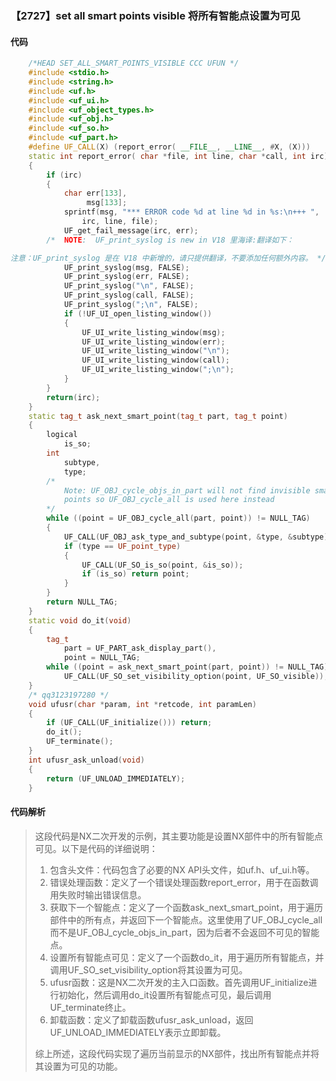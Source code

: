 ### 【2727】set all smart points visible 将所有智能点设置为可见

#### 代码

```cpp
    /*HEAD SET_ALL_SMART_POINTS_VISIBLE CCC UFUN */  
    #include <stdio.h>  
    #include <string.h>  
    #include <uf.h>  
    #include <uf_ui.h>  
    #include <uf_object_types.h>  
    #include <uf_obj.h>  
    #include <uf_so.h>  
    #include <uf_part.h>  
    #define UF_CALL(X) (report_error( __FILE__, __LINE__, #X, (X)))  
    static int report_error( char *file, int line, char *call, int irc)  
    {  
        if (irc)  
        {  
            char err[133],  
                 msg[133];  
            sprintf(msg, "*** ERROR code %d at line %d in %s:\n+++ ",  
                irc, line, file);  
            UF_get_fail_message(irc, err);  
        /*  NOTE:  UF_print_syslog is new in V18 里海译:翻译如下：

注意：UF_print_syslog 是在 V18 中新增的，请只提供翻译，不要添加任何额外内容。 */  
            UF_print_syslog(msg, FALSE);  
            UF_print_syslog(err, FALSE);  
            UF_print_syslog("\n", FALSE);  
            UF_print_syslog(call, FALSE);  
            UF_print_syslog(";\n", FALSE);  
            if (!UF_UI_open_listing_window())  
            {  
                UF_UI_write_listing_window(msg);  
                UF_UI_write_listing_window(err);  
                UF_UI_write_listing_window("\n");  
                UF_UI_write_listing_window(call);  
                UF_UI_write_listing_window(";\n");  
            }  
        }  
        return(irc);  
    }  
    static tag_t ask_next_smart_point(tag_t part, tag_t point)  
    {  
        logical  
            is_so;  
        int  
            subtype,  
            type;  
        /*  
            Note: UF_OBJ_cycle_objs_in_part will not find invisible smart  
            points so UF_OBJ_cycle_all is used here instead  
        */  
        while ((point = UF_OBJ_cycle_all(part, point)) != NULL_TAG)  
        {  
            UF_CALL(UF_OBJ_ask_type_and_subtype(point, &type, &subtype));  
            if (type == UF_point_type)  
            {  
                UF_CALL(UF_SO_is_so(point, &is_so));  
                if (is_so) return point;  
            }  
        }  
        return NULL_TAG;  
    }  
    static void do_it(void)  
    {  
        tag_t  
            part = UF_PART_ask_display_part(),  
            point = NULL_TAG;  
        while ((point = ask_next_smart_point(part, point)) != NULL_TAG)  
            UF_CALL(UF_SO_set_visibility_option(point, UF_SO_visible));  
    }  
    /* qq3123197280 */  
    void ufusr(char *param, int *retcode, int paramLen)  
    {  
        if (UF_CALL(UF_initialize())) return;  
        do_it();  
        UF_terminate();  
    }  
    int ufusr_ask_unload(void)  
    {  
        return (UF_UNLOAD_IMMEDIATELY);  
    }

```

#### 代码解析

> 这段代码是NX二次开发的示例，其主要功能是设置NX部件中的所有智能点可见。以下是代码的详细说明：
>
> 1. 包含头文件：代码包含了必要的NX API头文件，如uf.h、uf_ui.h等。
> 2. 错误处理函数：定义了一个错误处理函数report_error，用于在函数调用失败时输出错误信息。
> 3. 获取下一个智能点：定义了一个函数ask_next_smart_point，用于遍历部件中的所有点，并返回下一个智能点。这里使用了UF_OBJ_cycle_all而不是UF_OBJ_cycle_objs_in_part，因为后者不会返回不可见的智能点。
> 4. 设置所有智能点可见：定义了一个函数do_it，用于遍历所有智能点，并调用UF_SO_set_visibility_option将其设置为可见。
> 5. ufusr函数：这是NX二次开发的主入口函数。首先调用UF_initialize进行初始化，然后调用do_it设置所有智能点可见，最后调用UF_terminate终止。
> 6. 卸载函数：定义了卸载函数ufusr_ask_unload，返回UF_UNLOAD_IMMEDIATELY表示立即卸载。
>
> 综上所述，这段代码实现了遍历当前显示的NX部件，找出所有智能点并将其设置为可见的功能。
>
